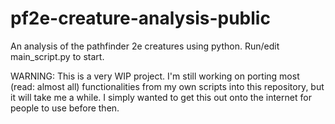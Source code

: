 # pf2e-creature-analysis-public
An analysis of the pathfinder 2e creatures using python.
Run/edit main_script.py to start.

WARNING: This is a very WIP project. I'm still working on porting most (read: almost all) functionalities from my own scripts into this repository, but it will take me a while. I simply wanted to get this out onto the internet for people to use before then.